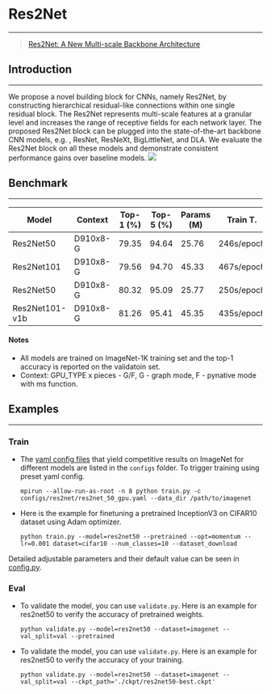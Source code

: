 # Res2Net

***

> [Res2Net: A New Multi-scale Backbone Architecture](https://arxiv.org/pdf/1904.01169.pdf)

## Introduction

***
We propose a novel building block for CNNs, namely Res2Net, by constructing hierarchical residual-like connections
within one single residual block. The Res2Net represents multi-scale features at a granular level and increases the
range of receptive fields for each network layer. The proposed Res2Net block can be plugged into the state-of-the-art
backbone CNN models, e.g. , ResNet, ResNeXt, BigLittleNet, and DLA. We evaluate the Res2Net block on all these models
and demonstrate consistent performance gains over baseline models.
![](res2net.png)

## Benchmark

***

| Model          | Context  | Top-1 (%) | Top-5 (%) | Params (M) | Train T.   | Infer T.   | Download  | Config  | Log     |
| -------------- | -------- | --------- | --------- | ---------- | ---------- | ---------- | --------- | ------- | ------- |
| Res2Net50      | D910x8-G | 79.35     | 94.64     | 25.76      | 246s/epoch | 44.6s/step | [model]() | [cfg]() | [log]() |
| Res2Net101     | D910x8-G | 79.56     | 94.70     | 45.33      | 467s/epoch | 71.9s/step | [model]() | [cfg]() | [log]() |
| Res2Net50      | D910x8-G | 80.32     | 95.09     | 25.77      | 250s/epoch | 46.3s/step | [model]() | [cfg]() | [log]() |
| Res2Net101-v1b | D910x8-G | 81.26     | 95.41     | 45.35      | 435s/epoch | 66.3s/step | [model]() | [cfg]() | [log]() |

#### Notes

- All models are trained on ImageNet-1K training set and the top-1 accuracy is reported on the validatoin set.
- Context: GPU_TYPE x pieces - G/F, G - graph mode, F - pynative mode with ms function.  

## Examples

***

### Train

- The [yaml config files](../../configs) that yield competitive results on ImageNet for different models are listed in
  the `configs` folder. To trigger training using preset yaml config.

  ```shell
  mpirun --allow-run-as-root -n 8 python train.py -c configs/res2net/res2net_50_gpu.yaml --data_dir /path/to/imagenet
  ```

- Here is the example for finetuning a pretrained InceptionV3 on CIFAR10 dataset using Adam optimizer.

  ```shell
  python train.py --model=res2net50 --pretrained --opt=momentum --lr=0.001 dataset=cifar10 --num_classes=10 --dataset_download
  ```

Detailed adjustable parameters and their default value can be seen in [config.py](../../config.py).

### Eval

- To validate the model, you can use `validate.py`. Here is an example for res2net50 to verify the accuracy of
  pretrained weights.

  ```shell
  python validate.py --model=res2net50 --dataset=imagenet --val_split=val --pretrained
  ```

- To validate the model, you can use `validate.py`. Here is an example for res2net50 to verify the accuracy of your
  training.

  ```shell
  python validate.py --model=res2net50 --dataset=imagenet --val_split=val --ckpt_path='./ckpt/res2net50-best.ckpt'
  ```
